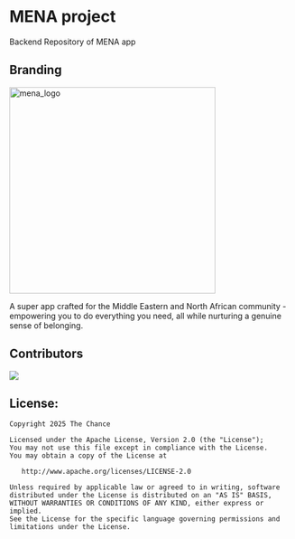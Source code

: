 # MENA project
Backend Repository of MENA app

## Branding

<img width="365" height="365" alt="mena_logo" src="https://github.com/user-attachments/assets/72cb47fb-27a1-45ab-971b-bfef705abded" />

A super app crafted for the Middle Eastern and North African community - empowering you to do everything you need, all while nurturing a genuine sense of belonging.

## Contributors

<a href="https://github.com/TheChance101/MENA-backend/graphs/contributors">
  <img src="https://contrib.rocks/image?repo=TheChance101/MENA-backend"/>
</a>

## License:

    Copyright 2025 The Chance

    Licensed under the Apache License, Version 2.0 (the "License");
    You may not use this file except in compliance with the License.
    You may obtain a copy of the License at

       http://www.apache.org/licenses/LICENSE-2.0

    Unless required by applicable law or agreed to in writing, software
    distributed under the License is distributed on an "AS IS" BASIS,
    WITHOUT WARRANTIES OR CONDITIONS OF ANY KIND, either express or implied.
    See the License for the specific language governing permissions and
    limitations under the License.
